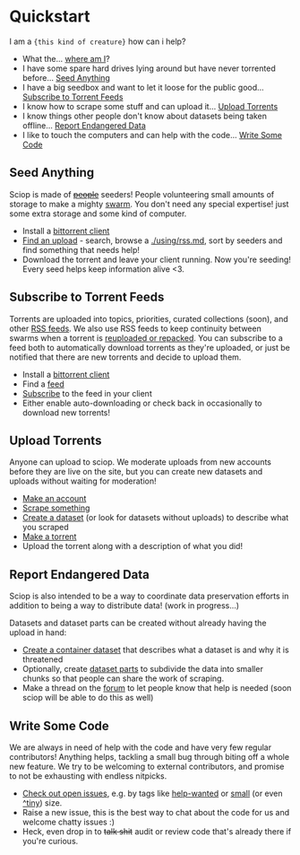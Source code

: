 # Quickstart

I am a `{this kind of creature}` how can i help?

* What the... [where am I](./intro/overview.md)?
* I have some spare hard drives lying around but have never torrented before... 
  [Seed Anything](#seed-anything)
* I have a big seedbox and want to let it loose for the public good... 
  [Subscribe to Torrent Feeds](#subscribe-to-torrent-feeds) 
* I know how to scrape some stuff and can upload it...
  [Upload Torrents](#upload-torrents)
* I know things other people don't know about datasets being taken offline...
  [Report Endangered Data](#report-endangered-data)
* I like to touch the computers and can help with the code...
  [Write Some Code](#write-some-code)


## Seed Anything

Sciop is made of [~~people~~](https://www.youtube.com/watch?v=4UPDUpjkHg0) seeders!
People volunteering small amounts of storage to make a mighty [swarm](intro/bittorrent.md).
You don't need any special expertise! just some extra storage and some kind of computer.

- Install a [bittorrent client](./using/torrenting.md)
- [Find an upload](./using/browsing.md) - search, browse a [./using/rss.md](feed), 
  sort by seeders and find something that needs help!
- Download the torrent and leave your client running. Now you're seeding!
  Every seed helps keep information alive <3.

## Subscribe to Torrent Feeds

Torrents are uploaded into topics, priorities, curated collections (soon), and other
[RSS feeds](./using/rss.md). 
We also use RSS feeds to keep continuity between swarms when a torrent is 
[reuploaded or repacked](./uploading/torrents.md#repacking-torrents-with-similar).
You can subscribe to a feed both to automatically download torrents as they're uploaded,
or just be notified that there are new torrents and decide to upload them.

- Install a [bittorrent client](./using/torrenting.md)
- Find a [feed](/feeds)
- [Subscribe](./using/rss.md) to the feed in your client
- Either enable auto-downloading or check back in occasionally to download new torrents!

## Upload Torrents

Anyone can upload to sciop. We moderate uploads from new accounts before they are live on the site,
but you can create new datasets and uploads without waiting for moderation!

- [Make an account](/login/)
- [Scrape something](./scraping/index.md)
- [Create a dataset](./using/curating.md) (or look for datasets without uploads) to describe what you scraped
- [Make a torrent](./uploading/torrents.md)
- Upload the torrent along with a description of what you did!

## Report Endangered Data

Sciop is also intended to be a way to coordinate data preservation efforts 
in addition to being a way to distribute data! (work in progress...)

Datasets and dataset parts can be created without already having the upload in hand:

- [Create a container dataset](./using/curating.md) that describes what a dataset is and why it is threatened
- Optionally, create [dataset parts](./using/curating.md#using-dataset-parts) to subdivide the data into
  smaller chunks so that people can share the work of scraping.
- Make a thread on the [forum](https://forum.safeguar.de) to let people know that help is needed
  (soon sciop will be able to do this as well)

## Write Some Code

We are always in need of help with the code and have very few regular contributors!
Anything helps, tackling a small bug through biting off a whole new feature.
We try to be welcoming to external contributors, and promise to not be exhausting with endless nitpicks.

- [Check out open issues](https://codeberg.org/Safeguarding/sciop/issues),
  e.g. by tags like [help-wanted](https://codeberg.org/Safeguarding/sciop/issues?q=&type=all&sort=&labels=298038&state=open&milestone=0&project=0&assignee=0&poster=0)
  or [small](https://codeberg.org/Safeguarding/sciop/issues?q=&type=all&sort=&labels=298038%2c332522&state=open&milestone=0&project=0&assignee=0&poster=0)
  (or even [^tiny](https://codeberg.org/Safeguarding/sciop/issues?labels=332519)) size.
- Raise a new issue, this is the best way to chat about the code for us and welcome chatty issues :)
- Heck, even drop in to ~~talk shit~~ audit or review code that's already there if you're curious.
